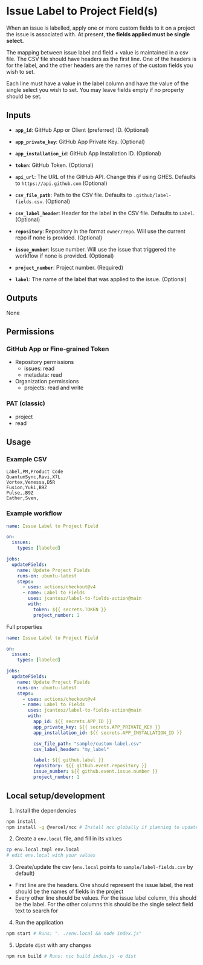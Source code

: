 # Issue Label to Project Field(s)

When an issue is labelled, apply one or more custom fields to it on a project the issue is associated with. At present, **the fields applied must be single select.**

The mapping between issue label and field + value is maintained in a csv file. The CSV file should have headers as the first line.
One of the headers is for the label, and the other headers are the names of the custom fields you wish to set.

Each line must have a value in the label column and have the value of the single select you wish to set. You may leave fields empty if no property should be set.

## Inputs

- **`app_id`**: GitHub App or Client (preferred) ID. (Optional)
- **`app_private_key`**: GitHub App Private Key. (Optional)
- **`app_installation_id`**: GitHub App Installation ID. (Optional)
- **`token`**: GitHub Token. (Optional)
- **`api_url`**: The URL of the GitHub API. Change this if using GHES. Defaults to `https://api.github.com` (Optional)

- **`csv_file_path`**: Path to the CSV file. Defaults to `.github/label-fields.csv`. (Optional)
- **`csv_label_header`**: Header for the label in the CSV file. Defaults to `Label`. (Optional)

- **`repository`**: Repository in the format `owner/repo`. Will use the current repo if none is provided. (Optional)
- **`issue_number`**: Issue number. Will use the issue that triggered the workflow if none is provided. (Optional)
- **`project_number`**: Project number. (Required)
- **`label`**: The name of the label that was applied to the issue. (Optional)

## Outputs

None

## Permissions

### GitHub App or Fine-grained Token

- Repository permissions
  - issues: read
  - metadata: read
- Organization permissions
  - projects: read and write

### PAT (classic)

- project
- read

## Usage

### Example CSV

```csv
Label,PM,Product Code
QuantumSync,Ravi,X7L
Vortex,Venessa,D5R
Fusion,Yuki,B9Z
Pulse,,B9Z
Eather,Sven,
```

### Example workflow

```yaml
name: Issue Label to Project Field

on:
  issues:
    types: [labeled]

jobs:
  updateFields:
    name: Update Project Fields
    runs-on: ubuntu-latest
    steps:
      - uses: actions/checkout@v4
      - name: Label to Fields
        uses: jcantosz/label-to-fields-action@main
        with:
          token: ${{ secrets.TOKEN }}
          project_number: 1
```

Full properties

```yaml
name: Issue Label to Project Field

on:
  issues:
    types: [labeled]

jobs:
  updateFields:
    name: Update Project Fields
    runs-on: ubuntu-latest
    steps:
      - uses: actions/checkout@v4
      - name: Label to Fields
        uses: jcantosz/label-to-fields-action@main
        with:
          app_id: ${{ secrets.APP_ID }}
          app_private_key: ${{ secrets.APP_PRIVATE_KEY }}
          app_installation_id: ${{ secrets.APP_INSTALLATION_ID }}

          csv_file_path: "sample/custom-label.csv"
          csv_label_header: "my_label"

          label: ${{ github.label }}
          repository: ${{ github.event.repository }}
          issue_number: ${{ github.event.issue.number }}
          project_number: 1
```

## Local setup/development

1. Install the dependencies

```bash
npm install
npm install -g @vercel/ncc # Install ncc globally if planning to update the action's dist
```

2. Create a `env.local` file, and fill in its values

```bash
cp env.local.tmpl env.local
# edit env.local with your values
```

3. Create/update the csv (`env.local` points to `sample/label-fields.csv` by default)

- First line are the headers. One should represent the issue label, the rest should be the names of fields in the project
- Every other line should be values. For the issue label column, this should be the label. For the other columns this should be the single select field text to search for

4. Run the application

```bash
npm start # Runs: ". ./env.local && node index.js"
```

5. Update `dist` with any changes

```bash
npm run build # Runs: ncc build index.js -o dist
```

